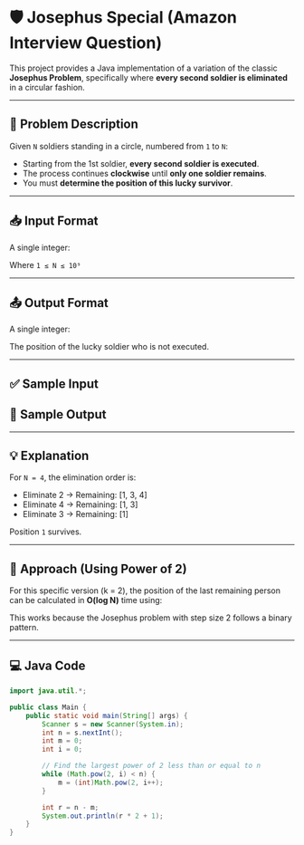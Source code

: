 # 🛡️ Josephus Special (Amazon Interview Question)

This project provides a Java implementation of a variation of the classic **Josephus Problem**, specifically where **every second soldier is eliminated** in a circular fashion.

---

## 📌 Problem Description

Given `N` soldiers standing in a circle, numbered from `1` to `N`:

- Starting from the 1st soldier, **every second soldier is executed**.
- The process continues **clockwise** until **only one soldier remains**.
- You must **determine the position of this lucky survivor**.

---

## 📥 Input Format

A single integer:

Where `1 ≤ N ≤ 10⁹`

---

## 📤 Output Format

A single integer:

The position of the lucky soldier who is not executed.

---

## ✅ Sample Input

## 🎯 Sample Output

---

## 💡 Explanation

For `N = 4`, the elimination order is:
- Eliminate 2 → Remaining: [1, 3, 4]
- Eliminate 4 → Remaining: [1, 3]
- Eliminate 3 → Remaining: [1]

Position `1` survives.

---

## 🧠 Approach (Using Power of 2)

For this specific version (k = 2), the position of the last remaining person can be calculated in **O(log N)** time using:


This works because the Josephus problem with step size 2 follows a binary pattern.

---

## 💻 Java Code

```java
import java.util.*;

public class Main {
    public static void main(String[] args) {
        Scanner s = new Scanner(System.in);
        int n = s.nextInt();
        int m = 0;
        int i = 0;

        // Find the largest power of 2 less than or equal to n
        while (Math.pow(2, i) < n) {
            m = (int)Math.pow(2, i++);
        }

        int r = n - m;
        System.out.println(r * 2 + 1);
    }
}
